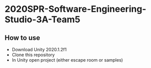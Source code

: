 # 2020SPR-Software-Engineering-Studio-3A-Team5

## How to use
* Download Unity 2020.1.2f1
* Clone this repository
* In Unity open project (either escape room or samples)
